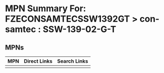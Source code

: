 



# MPN Summary For: FZECONSAMTECSSW1392GT > con-samtec : SSW-139-02-G-T

## MPNs
  

|MPN|Direct Links|Search Links|
| :--- | :--- | :--- |
||||
